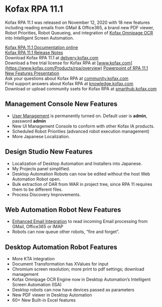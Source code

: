 # Kofax RPA 11.1
Kofax RPA 11.1 was released on November 12, 2020 with 18 new features including reading emails from GMail & Office365, a brand new PDF viewer, Robot Priorities, Robot Queueing, and integration of [Kofax Omnipage OCR](https://www.kofax.com/Products/omnipage) into Intelligent Screen Automation.  

[Kofax RPA 11.1 Documentation online](https://docshield.kofax.com/Portal/Products/en_US/RPA/11.1.0_vwsnqu4c9o/RPA.htm)  
[Kofax RPA 11.1 Release Notes](https://docshield.kofax.com/RPA/en_US/11.1.0_vwsnqu4c9o/print/KofaxRPAReleaseNotes_11.1.0_EN.pdf)  
Download Kofax RPA 11.1 at [delivery.kofax.com](https://delivery.kofax.com)  
Download a free trial license for Kofax RPA at [www.kofax.com](https://www.kofax.com/Products/rpa/overview)
[Powerpoint of RPA 11.1 New Features Presentation](??????????????)  
Ask your questions about Kofax RPA at [community.kofax.com](https://community.kofax.com/)  
Find support answers about Kofax RPA at [knowledge.kofax.com](https://knowledge.kofax.com/Robotic_Process_Automation)  
Download or upload community ssets for Kofax RPA at [smarthub.kofax.com](https://smarthub.kofax.com/apps/?product=Kofax+RPA)

## Management Console New Features
* [User Management](https://github.com/KofaxRPA/RPA-11.1/blob/main/UserManagement.md#user-management-in-kofax-rpa-111) is permanently turned on. Default user is **admin**, password **admin**
* New UI Management Console to conform with other Kofax IA products.
* Scheduled Robot Priorities (advanced robot execution management)
* More Japanese Localization.
## Design Studio New Features
* Localization of Desktop Automation and Installers into Japanese.
* My Projects panel simplified.
* Desktop Automation Robots can now be edited without the host Web Automation Robot open.
* Bulk extraction of DAR from WAR in project tree, since RPA 11 requires them to be different files.
* Process Discovery Improvements.
## Web Automation Robot New Features
* [Enhanced Email Integration](https://github.com/KofaxRPA/RPA-11.1/blob/main/Enhanced%20Email%20Integration.md#enhanced-email-integration-in-kofax-rpa-111) to read incoming Email processing from GMail, Office365 or IMAP
* Robots can now queue other robots, “fire and forget”. 
## Desktop Automation Robot Features
* More KTA integration
* Document Transformation has XValues for input
* Chromium  screen resolution; more print to pdf settings; download management
* Kofax Omnipage OCR Engine now in Desktop Automation’s Intelligent Screen Automation (ISA)
* Desktop robots can now have devices passed as parameters
* New PDF viewer in Desktop Automation
* 60+ New Built-in Excel features

